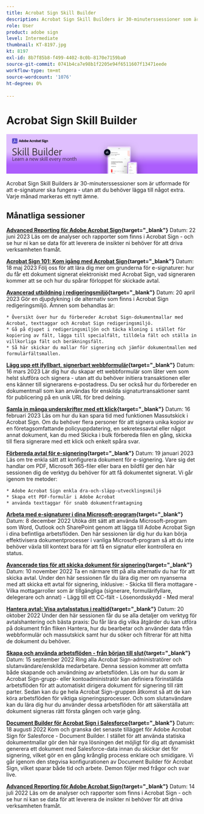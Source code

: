```yaml
---
title: Acrobat Sign Skill Builder
description: Acrobat Sign Skill Builders är 30-minuterssessioner som är utformade för att e-signaturer ska fungera - utan att du behöver lägga till något extra
role: User
product: adobe sign
level: Intermediate
thumbnail: KT-8197.jpg
kt: 8197
exl-id: 8b7f85b8-f499-4402-8c0b-8170e7159ba0
source-git-commit: 0741b4ca7e98b1f2205e94f6511607f13471eede
workflow-type: tm+mt
source-wordcount: '1076'
ht-degree: 0%

---
```


# Acrobat Sign Skill Builder

![Färdighetsbyggarens banderoll](../assets/SB_Hero.png)

Acrobat Sign Skill Builders är 30-minuterssessioner som är utformade för att e-signaturer ska fungera - utan att du behöver lägga till något extra. Varje månad markeras ett nytt ämne.

## Månatliga sessioner

**[Advanced Reporting för Adobe Acrobat Sign](https://adobe-sign-skill-builder.joinus.adobeevents.com/attendease/networking/experience/fa28b18d-ab38-47d4-8ae8-3e0161550bd3/60081eb2-f8a3-45b6-9d75-4f3a53b4c53a){target="_blank"}**
Datum: 22 juni 2023 Läs om de analyser och rapporter som finns i Acrobat Sign - och se hur ni kan se data för att leverera de insikter ni behöver för att driva verksamheten framåt.

**[Acrobat Sign 101: Kom igång med Acrobat Sign](https://adobe-sign-skill-builder.joinus.adobeevents.com/attendease/networking/experience/0fc7ccc5-eb36-47f0-a0d3-1fa3648c8fcf/42a9bbad-0a54-4c8c-8002-597d549600fe){target="_blank"}**
Datum: 18 maj 2023 Följ oss för att lära dig mer om grunderna för e-signaturer: hur du får ett dokument signerat elektroniskt med Acrobat Sign, vad signeraren kommer att se och hur du spårar förloppet för skickade avtal.

**[Avancerad utbildning i redigeringsmiljö](https://adobe-sign-skill-builder.joinus.adobeevents.com/attendease/networking/experience/30c06b3c-60f7-4293-9cd2-2544104d9140/85ffced9-7613-4382-b3a3-43ba227af5ba){target="_blank"}**
Datum: 20 april 2023 Gör en djupdykning i de alternativ som finns i Acrobat Sign redigeringsmiljö. Ämnen som behandlas är:

    * Översikt över hur du förbereder Acrobat Sign-dokumentmallar med Acrobat, texttaggar och Acrobat Sign redigeringsmiljö.
    * Gå på djupet i redigeringsmiljön och täcka kloning i stället för kopiering av fält, lägga till specialfält, tilldela fält och ställa in villkorliga fält och beräkningsfält.
    * Så här skickar du mallar för signering och jämför dokumentmallen med formulärfältsmallen.

**[Lägg upp ett ifyllbart, signerbart webbformulär](https://adobe-sign-skill-builder.joinus.adobeevents.com/attendease/networking/experience/265580bf-245a-4751-9b51-c6877192d13a/9ae41cae-a53e-4b71-a748-2df0ee2e14c8){target="_blank"}**
Datum: 16 mars 2023 Lär dig hur du skapar ett webbformulär som låter vem som helst slutföra och signera - utan att du behöver initiera transaktionen eller ens känner till signerarens e-postadress. Du ser också hur du förbereder en dokumentmall som kan användas för enskilda signaturtransaktioner samt för publicering på en unik URL för bred delning.

**[Samla in många underskrifter med ett klick](https://adobe-sign-skill-builder.joinus.adobeevents.com/attendease/networking/experience/552e5165-8762-4c73-9d41-8215d48a62cc/9d88acde-96fa-4d83-89e3-1296b94f4d90){target="_blank"}**
Datum: 16 februari 2023 Läs om hur du kan spara tid med funktionen Massutskick i Acrobat Sign. Om du behöver flera personer för att signera unika kopior av en företagsomfattande policyuppdatering, en sekretessavtal eller något annat dokument, kan du med Skicka i bulk förbereda filen en gång, skicka till flera signerare med ett klick och enkelt spåra svar.

**[Förbereda avtal för e-signering](https://adobe-sign-skill-builder.joinus.adobeevents.com/attendease/networking/experience/c08f6e7e-2ced-48b8-8245-548302fe2df3/15f504a9-3420-4372-83c8-168115f15cbb){target="_blank"}**
Datum: 19 januari 2023 Läs om tre enkla sätt att konfigurera dokument för e-signering. Vare sig det handlar om PDF, Microsoft 365-filer eller bara en bildfil ger den här sessionen dig de verktyg du behöver för att få dokumentet signerat. Vi går igenom tre metoder:

    * Adobe Acrobat Sign enkla dra-och-släpp-utvecklingsmiljö
    * Skapa ett PDF-formulär i Adobe Acrobat
    * använda texttaggar för snabb dokumentframtagning

**[Arbeta med e-signaturer i dina Microsoft-program](https://adobe-sign-skill-builder.joinus.adobeevents.com/attendease/networking/experience/efedc73e-796d-4caf-a35b-110cb0d2f415/0ede0086-d92f-4163-94a2-125abeae2c9b){target="_blank"}**
Datum: 8 december 2022 Utöka ditt sätt att använda Microsoft-program som Word, Outlook och SharePoint genom att lägga till Adobe Acrobat Sign i dina befintliga arbetsflöden. Den här sessionen lär dig hur du kan börja effektivisera dokumentprocesser i vanliga Microsoft-program så att du inte behöver växla till kontext bara för att få en signatur eller kontrollera en status.

**[Avancerade tips för att skicka dokument för signering](https://adobe-sign-skill-builder.joinus.adobeevents.com/attendease/networking/experience/6dc32a47-1784-46ec-939a-f39f1a2957fc/1e8b283c-e36c-46d8-a537-2ab62a90e9a4){target="_blank"}**
Datum: 10 november 2022 Ta en närmare titt på alla alternativ du har för att skicka avtal. Under den här sessionen får du lära dig mer om nyanserna med att skicka ett avtal för signering, inklusive: - Skicka till flera mottagare - Vilka mottagarroller som är tillgängliga (signerare, formulärifyllare, delegerare och annat) - Lägg till ett CC-fält - Lösenordsskydd - Med mera!

**[Hantera avtal: Visa avtalsstatus i realtid](https://adobe-sign-skill-builder.joinus.adobeevents.com/attendease/networking/experience/1c66eec5-0ee4-4ca9-8479-0c645262cc8f/d1a4d8f4-d364-4067-bc17-b46c54795bda){target="_blank"}**
Datum: 20 oktober 2022 Under den här sessionen får du se alla detaljer om verktyg för avtalshantering och bästa praxis: Du får lära dig vilka åtgärder du kan utföra på dokument från fliken Hantera, hur du bearbetar och använder data från webbformulär och massutskick samt hur du söker och filtrerar för att hitta de dokument du behöver.

**[Skapa och använda arbetsflöden - från början till slut](https://adobe-sign-skill-builder.joinus.adobeevents.com/attendease/networking/experience/9c1f8eb7-ebc8-44c6-9d50-f791eb91ff82/3eaf4640-bcf4-4f1d-8fd0-5ce6db5b49b5){target="_blank"}**
Datum: 15 september 2022 Ring alla Acrobat Sign-administratörer och slutanvändare/enskilda medarbetare. Denna session kommer att omfatta både skapande och användning av arbetsflöden. Läs om hur du som är Acrobat Sign-grupp- eller kontoadministratör kan definiera förinställda arbetsflöden för att automatiskt dirigera dokument för signering till rätt parter. Sedan kan du ge hela Acrobat Sign-gruppen åtkomst så att de kan köra arbetsflöden för viktiga signeringsprocesser. Och som slutanvändare kan du lära dig hur du använder dessa arbetsflöden för att säkerställa att dokument signeras rätt första gången och varje gång.

**[Document Builder för Acrobat Sign i Salesforce](https://adobe-sign-skill-builder.joinus.adobeevents.com/attendease/networking/experience/06d8a836-4b51-426b-913e-189b23a82bd6/8b777e11-0e6d-45a8-b954-bbff5c887efc){target="_blank"}**
Datum: 18 augusti 2022 Kom och granska det senaste tillägget för Adobe Acrobat Sign för Salesforce - Document Builder. I stället för att använda statiska dokumentmallar gör den här nya lösningen det möjligt för dig att dynamiskt generera ett dokument med Salesforce-data innan du skickar det för signering, vilket gör en en gång krånglig process enklare och smidigare. Vi går igenom den stegvisa konfigurationen av Document Builder för Acrobat Sign, vilket sparar både tid och arbete. Demon följer med frågor och svar live.

**[Advanced Reporting för Adobe Acrobat Sign](https://adobe-sign-skill-builder.joinus.adobeevents.com/attendease/networking/experience/83926d76-9959-4657-8b0c-f312835b46f6/aa1c9b21-1b16-4890-9c24-26dc630c4a95){target="_blank"}**
Datum: 14 juli 2022 Läs om de analyser och rapporter som finns i Acrobat Sign - och se hur ni kan se data för att leverera de insikter ni behöver för att driva verksamheten framåt.